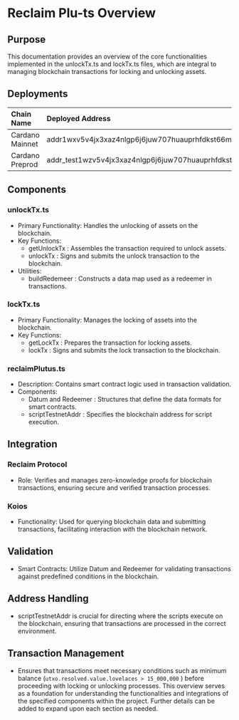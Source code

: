 # Reclaim Plu-ts Overview

## Purpose

This documentation provides an overview of the core functionalities implemented in the unlockTx.ts and lockTx.ts files, which are integral to managing blockchain transactions for locking and unlocking assets.

## Deployments

| Chain Name | Deployed Address | Explorer Link |
|:-----------|:-----------------|:--------------|
| Cardano Mainnet | addr1wxv5v4jx3xaz4nlgp6j6juw707huauprhfdkst66mlh0fcsn72qrt | https://cardanoscan.io/address/addr1wxv5v4jx3xaz4nlgp6j6juw707huauprhfdkst66mlh0fcsn72qrt
| Cardano Preprod | addr_test1wzv5v4jx3xaz4nlgp6j6juw707huauprhfdkst66mlh0fcsgk7uvw | https://preprod.cardanoscan.io/address/addr_test1wzv5v4jx3xaz4nlgp6j6juw707huauprhfdkst66mlh0fcsgk7uvw

## Components

### unlockTx.ts

- Primary Functionality: Handles the unlocking of assets on the blockchain.
- Key Functions:
  - getUnlockTx : Assembles the transaction required to unlock assets.
  - unlockTx : Signs and submits the unlock transaction to the blockchain.
- Utilities:
  - buildRedemeer : Constructs a data map used as a redeemer in transactions.

### lockTx.ts

- Primary Functionality: Manages the locking of assets into the blockchain.
- Key Functions:
  - getLockTx : Prepares the transaction for locking assets.
  - lockTx : Signs and submits the lock transaction to the blockchain.

### reclaimPlutus.ts

- Description: Contains smart contract logic used in transaction validation.
- Components:
  - Datum and Redeemer : Structures that define the data formats for smart contracts.
  - scriptTestnetAddr : Specifies the blockchain address for script execution.

## Integration

### Reclaim Protocol

- Role: Verifies and manages zero-knowledge proofs for blockchain transactions, ensuring secure and verified transaction processes.

### Koios

- Functionality: Used for querying blockchain data and submitting transactions, facilitating interaction with the blockchain network.

## Validation

- Smart Contracts: Utilize Datum and Redeemer for validating transactions against predefined conditions in the blockchain.

## Address Handling

- scriptTestnetAddr is crucial for directing where the scripts execute on the blockchain, ensuring that transactions are processed in the correct environment.

## Transaction Management

- Ensures that transactions meet necessary conditions such as minimum balance (`utxo.resolved.value.lovelaces > 15_000,000` ) before proceeding with locking or unlocking processes.
  This overview serves as a foundation for understanding the functionalities and integrations of the specified components within the project. Further details can be added to expand upon each section as needed.
